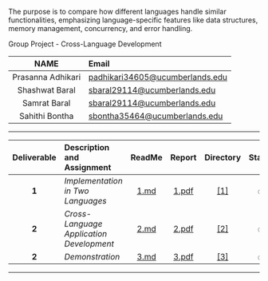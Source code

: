 The purpose is to compare how different languages handle similar functionalities, emphasizing language-specific features like data structures, memory management, concurrency, and error handling.

Group Project - Cross-Language Development

| NAME | Email|
| :--------: | :-------- |
| Prasanna Adhikari | padhikari34605@ucumberlands.edu |
| Shashwat Baral | sbaral29114@ucumberlands.edu|
| Samrat Baral | sbaral29114@ucumberlands.edu|
| Sahithi Bontha | sbontha35464@ucumberlands.edu|


----


| Deliverable | Description and Assignment | ReadMe | Report | Directory | Status | Completed |
| :--------: | :-------- | :--------: |:--------: | :--------: | :--------: |--------: |
| **1** | *Implementation in Two Languages* | [1.md](./src/1/1.md) | [ 1.pdf ](./reports/1.pdf) | [[1]](./src/1/)|  :white_check_mark: | 03/23/2025 |
| **2** | *Cross-Language Application Development* | [2.md](./src/2/2.md) | [ 2.pdf ](./reports/2.pdf) | [[2]](./src/2/)|  :white_check_mark: | 04/06/2025 |
| **2** | *Demonstration* | [3.md](./src/3/3.md) | [ 3.pdf ](./reports/3.pdf) | [[3]](./src/3/)|  :white_check_mark: | 04/20/2025 |

---


